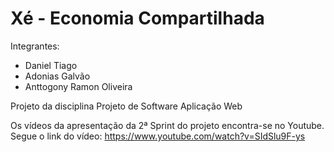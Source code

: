 
# Xé - Economia Compartilhada

Integrantes: 
- Daniel Tiago
- Adonias Galvão
- Anttogony Ramon Oliveira

Projeto da disciplina Projeto de Software
Aplicação Web 

Os vídeos da apresentação da 2ª Sprint do projeto encontra-se no Youtube.
Segue o link do vídeo: https://www.youtube.com/watch?v=SIdSlu9F-ys
